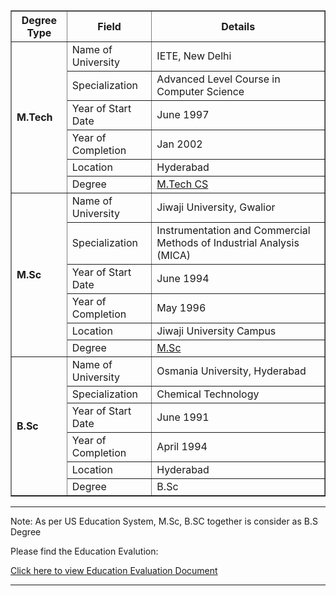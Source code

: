 <table border="1" cellspacing="0" cellpadding="6">
    <tr>
      <th>Degree Type</th>
      <th>Field</th>
      <th>Details</th>
    </tr>
    <!-- M.Tech -->
    <tr>
      <td rowspan="6"><strong>M.Tech</strong></td>
      <td>Name of University</td>
      <td>IETE, New Delhi</td>
    </tr>
    <tr>
      <td>Specialization</td>
      <td>Advanced Level Course in Computer Science</td>
    </tr>
    <tr>
      <td>Year of Start Date</td>
      <td>June 1997</td>
    </tr>
    <tr>
      <td>Year of Completion</td>
      <td>Jan 2002</td>
    </tr>
    <tr>
      <td>Location</td>
      <td>Hyderabad</td>
    </tr>
    <tr>
      <td>Degree</td>
      <td><a href="https://ietehyd.org/images/New%20Folder/21alccs.JPG" target="_blank">M.Tech CS</a></td>
    </tr>
    <!-- M.Sc -->
    <tr>
      <td rowspan="6"><strong>M.Sc</strong></td>
      <td>Name of University</td>
      <td>Jiwaji University, Gwalior</td>
    </tr>
    <tr>
      <td>Specialization</td>
      <td>Instrumentation and Commercial Methods of Industrial Analysis (MICA)</td>
    </tr>
    <tr>
      <td>Year of Start Date</td>
      <td>June 1994</td>
    </tr>
    <tr>
      <td>Year of Completion</td>
      <td>May 1996</td>
    </tr>
    <tr>
      <td>Location</td>
      <td>Jiwaji University Campus</td>
    </tr>
    <tr>
      <td>Degree</td>
      <td><a href="https://jiwaji.edu/school-of-studies-in-environmental-chemistry/" target="_blank">M.Sc</a></td>
    </tr>
    <!-- B.Sc -->
    <tr>
      <td rowspan="6"><strong>B.Sc</strong></td>
      <td>Name of University</td>
      <td>Osmania University, Hyderabad</td>
    </tr>
    <tr>
      <td>Specialization</td>
      <td>Chemical Technology</td>
    </tr>
    <tr>
      <td>Year of Start Date</td>
      <td>June 1991</td>
    </tr>
    <tr>
      <td>Year of Completion</td>
      <td>April 1994</td>
    </tr>
    <tr>
      <td>Location</td>
      <td>Hyderabad</td>
    </tr>
    <tr>
      <td>Degree</td>
      <td>B.Sc</td>
    </tr>
  </table>
  
---

Note: As per US Education System, M.Sc, B.SC together is consider as B.S Degree  

Please find the Education Evalution:  

[Click here to view Education Evaluation Document](EducationEvaluation/Sri-Education-Evaluation.pdf)

---